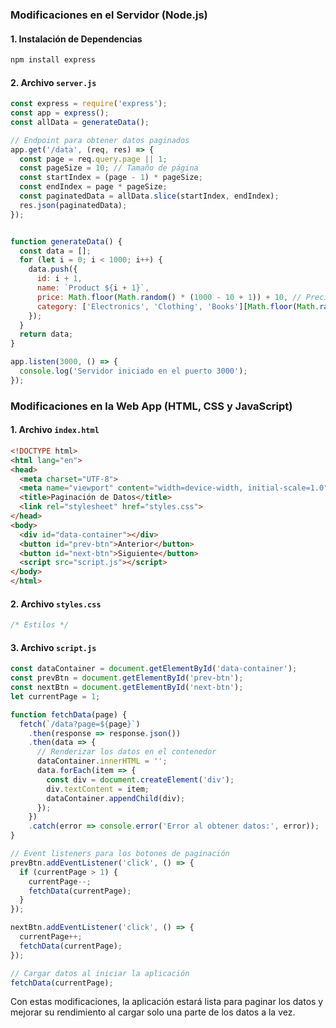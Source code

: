 ### Modificaciones en el Servidor (Node.js)

#### 1. Instalación de Dependencias
```bash
npm install express
```

#### 2. Archivo `server.js`
```javascript
const express = require('express');
const app = express();
const allData = generateData();

// Endpoint para obtener datos paginados
app.get('/data', (req, res) => {
  const page = req.query.page || 1;
  const pageSize = 10; // Tamaño de página
  const startIndex = (page - 1) * pageSize;
  const endIndex = page * pageSize;
  const paginatedData = allData.slice(startIndex, endIndex);
  res.json(paginatedData);
});


function generateData() {
  const data = [];
  for (let i = 0; i < 1000; i++) {
    data.push({
      id: i + 1,
      name: `Product ${i + 1}`,
      price: Math.floor(Math.random() * (1000 - 10 + 1)) + 10, // Precio aleatorio entre 10 y 1000
      category: ['Electronics', 'Clothing', 'Books'][Math.floor(Math.random() * 3)] // Categoría aleatoria
    });
  }
  return data;
}

app.listen(3000, () => {
  console.log('Servidor iniciado en el puerto 3000');
});
```

### Modificaciones en la Web App (HTML, CSS y JavaScript)

#### 1. Archivo `index.html`
```html
<!DOCTYPE html>
<html lang="en">
<head>
  <meta charset="UTF-8">
  <meta name="viewport" content="width=device-width, initial-scale=1.0">
  <title>Paginación de Datos</title>
  <link rel="stylesheet" href="styles.css">
</head>
<body>
  <div id="data-container"></div>
  <button id="prev-btn">Anterior</button>
  <button id="next-btn">Siguiente</button>
  <script src="script.js"></script>
</body>
</html>
```

#### 2. Archivo `styles.css`
```css
/* Estilos */
```

#### 3. Archivo `script.js`
```javascript
const dataContainer = document.getElementById('data-container');
const prevBtn = document.getElementById('prev-btn');
const nextBtn = document.getElementById('next-btn');
let currentPage = 1;

function fetchData(page) {
  fetch(`/data?page=${page}`)
    .then(response => response.json())
    .then(data => {
      // Renderizar los datos en el contenedor
      dataContainer.innerHTML = '';
      data.forEach(item => {
        const div = document.createElement('div');
        div.textContent = item;
        dataContainer.appendChild(div);
      });
    })
    .catch(error => console.error('Error al obtener datos:', error));
}

// Event listeners para los botones de paginación
prevBtn.addEventListener('click', () => {
  if (currentPage > 1) {
    currentPage--;
    fetchData(currentPage);
  }
});

nextBtn.addEventListener('click', () => {
  currentPage++;
  fetchData(currentPage);
});

// Cargar datos al iniciar la aplicación
fetchData(currentPage);
```

Con estas modificaciones, la aplicación estará lista para paginar los datos y mejorar su rendimiento al cargar solo una parte de los datos a la vez.

